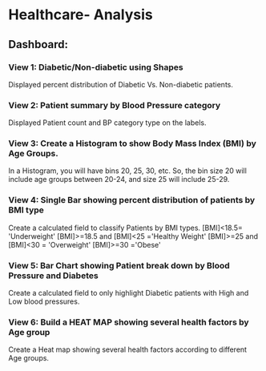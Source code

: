 # Healthcare- Analysis
## Dashboard:

### View 1: Diabetic/Non-diabetic using Shapes
Displayed percent distribution of Diabetic Vs. Non-diabetic patients.


### View 2: Patient summary by Blood Pressure category
Displayed Patient count and BP category type on the labels.


### View 3: Create a Histogram to show Body Mass Index (BMI) by Age Groups.
In a Histogram, you will have bins 20, 25, 30, etc. So, the bin size 20 will include age groups between 20-24, and size 25 will include 25-29.

### View 4: Single Bar showing percent distribution of patients by BMI type
Create a calculated field to classify Patients by BMI types.
[BMI]<18.5= 'Underweight'
[BMI]>=18.5 and [BMI]<25 ='Healthy Weight'
[BMI]>=25 and [BMI]<30 = 'Overweight'
[BMI]>=30 ='Obese'


### View 5: Bar Chart showing Patient break down by Blood Pressure and Diabetes
Create a calculated field to only highlight Diabetic patients with High and Low blood pressures.

### View 6: Build a HEAT MAP showing several health factors by Age group
Create a Heat map showing several health factors according to different Age groups.
